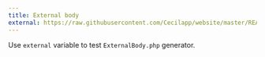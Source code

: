 ```yaml
---
title: External body
external: https://raw.githubusercontent.com/Cecilapp/website/master/README.md
---
```

<!-- break -->
Use `external` variable to test `ExternalBody.php` generator.
